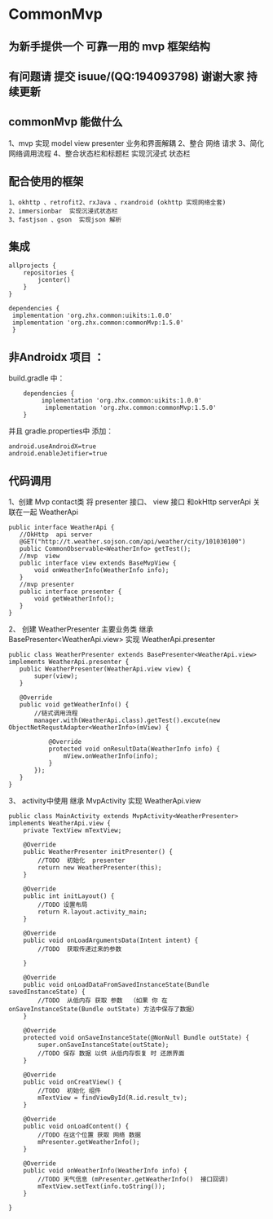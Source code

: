 # CommonMvp

## 为新手提供一个 可靠一用的 mvp 框架结构

## 有问题请 提交 isuue/(QQ:194093798) 谢谢大家 持续更新

## commonMvp 能做什么
 1、mvp 实现 model  view  presenter 业务和界面解耦
 2、整合 网络 请求
 3、简化网络调用流程
 4、整合状态栏和标题栏 实现沉浸式 状态栏
## 配合使用的框架
    1、okhttp 、retrofit2、rxJava 、rxandroid (okhttp 实现网络全套)
    2、immersionbar  实现沉浸式状态栏
    3、fastjson 、gson  实现json 解析

## 集成
```
allprojects {
    repositories {
        jcenter()
    }
}
```
```
dependencies {
 implementation 'org.zhx.common:uikits:1.0.0'
 implementation 'org.zhx.common:commonMvp:1.5.0'
 }
```
## 非Androidx 项目 ：
build.gradle 中：
```
	dependencies {
	     implementation 'org.zhx.common:uikits:1.0.0'
          implementation 'org.zhx.common:commonMvp:1.5.0'
	}
```
并且 gradle.properties中 添加：
```
android.useAndroidX=true
android.enableJetifier=true
```
## 代码调用
 1、创建 Mvp  contact类  将 presenter 接口、 view 接口  和okHttp  serverApi  关联在一起  WeatherApi
 ```
public interface WeatherApi {
    //OkHttp  api server
    @GET("http://t.weather.sojson.com/api/weather/city/101030100")
    public CommonObservable<WeatherInfo> getTest();
    //mvp  view
    public interface view extends BaseMvpView {
        void onWeatherInfo(WeatherInfo info);
    }
    //mvp presenter
    public interface presenter {
        void getWeatherInfo();
    }
}
 ```

 2、 创建 WeatherPresenter  主要业务类  继承 BasePresenter<WeatherApi.view>  实现 WeatherApi.presenter
 ```
public class WeatherPresenter extends BasePresenter<WeatherApi.view> implements WeatherApi.presenter {
    public WeatherPresenter(WeatherApi.view view) {
        super(view);
    }

    @Override
    public void getWeatherInfo() {
        //链式调用流程
        manager.with(WeatherApi.class).getTest().excute(new ObjectNetRequstAdapter<WeatherInfo>(mView) {

            @Override
            protected void onResultData(WeatherInfo info) {
                mView.onWeatherInfo(info);
            }
        });
    }
}
 ```


 3、 activity中使用  继承 MvpActivity<WeatherPresenter>   实现  WeatherApi.view
 ```
 public class MainActivity extends MvpActivity<WeatherPresenter> implements WeatherApi.view {
     private TextView mTextView;

     @Override
     public WeatherPresenter initPresenter() {
         //TODO  初始化  presenter
         return new WeatherPresenter(this);
     }

     @Override
     public int initLayout() {
         //TODO 设置布局
         return R.layout.activity_main;
     }

     @Override
     public void onLoadArgumentsData(Intent intent) {
         //TODO  获取传递过来的参数

     }

     @Override
     public void onLoadDataFromSavedInstanceState(Bundle savedInstanceState) {
         //TODO  从低内存 获取 参数  （如果 你 在 onSaveInstanceState(Bundle outState) 方法中保存了数据）
     }

     @Override
     protected void onSaveInstanceState(@NonNull Bundle outState) {
         super.onSaveInstanceState(outState);
         //TODO 保存 数据 以供 从低内存恢复 时 还原界面
     }

     @Override
     public void onCreatView() {
         //TODO  初始化 组件
         mTextView = findViewById(R.id.result_tv);
     }

     @Override
     public void onLoadContent() {
         //TODO 在这个位置 获取 网络 数据
         mPresenter.getWeatherInfo();
     }

     @Override
     public void onWeatherInfo(WeatherInfo info) {
         //TODO 天气信息 (mPresenter.getWeatherInfo()  接口回调)
         mTextView.setText(info.toString());
     }

 }
 ```



